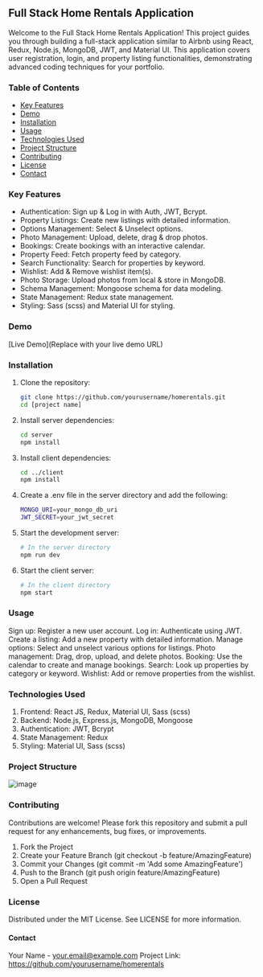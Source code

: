 ## Full Stack Home Rentals Application

Welcome to the Full Stack Home Rentals Application! This project guides you through building a full-stack application similar to Airbnb using React, Redux, Node.js, MongoDB, JWT, and Material UI. This application covers user registration, login, and property listing functionalities, demonstrating advanced coding techniques for your portfolio.

### Table of Contents
- [Key Features](#key-features)
- [Demo](#demo)
- [Installation](#installation)
- [Usage](#usage)
- [Technologies Used](#technologies-used)
- [Project Structure](#project-structure)
- [Contributing](#contributing)
- [License](#license)
- [Contact](#contact)

### Key Features
- Authentication: Sign up & Log in with Auth, JWT, Bcrypt.
- Property Listings: Create new listings with detailed information.
- Options Management: Select & Unselect options.
- Photo Management: Upload, delete, drag & drop photos.
- Bookings: Create bookings with an interactive calendar.
- Property Feed: Fetch property feed by category.
- Search Functionality: Search for properties by keyword.
- Wishlist: Add & Remove wishlist item(s).
- Photo Storage: Upload photos from local & store in MongoDB.
- Schema Management: Mongoose schema for data modeling.
- State Management: Redux state management.
- Styling: Sass (scss) and Material UI for styling.

### Demo
[Live Demo](Replace with your live demo URL)

### Installation

1. Clone the repository:
   ```bash
   git clone https://github.com/yourusername/homerentals.git
   cd [project name]

2. Install server dependencies:
   ```bash
   cd server
   npm install

3. Install client dependencies:
   ```bash
   cd ../client
   npm install

4. Create a .env file in the server directory and add the following:
   ```bash
   MONGO_URI=your_mongo_db_uri
   JWT_SECRET=your_jwt_secret

5. Start the development server:
   ```bash
   # In the server directory
   npm run dev

6. Start the client server:
   ```bash
   # In the client directory
   npm start

### Usage

Sign up: Register a new user account.
Log in: Authenticate using JWT.
Create a listing: Add a new property with detailed information.
Manage options: Select and unselect various options for listings.
Photo management: Drag, drop, upload, and delete photos.
Booking: Use the calendar to create and manage bookings.
Search: Look up properties by category or keyword.
Wishlist: Add or remove properties from the wishlist.

### Technologies Used

1. Frontend: React JS, Redux, Material UI, Sass (scss)
2. Backend: Node.js, Express.js, MongoDB, Mongoose
3. Authentication: JWT, Bcrypt
4. State Management: Redux
5. Styling: Material UI, Sass (scss)

### Project Structure
![image](https://github.com/viszec/nestease/assets/39253875/2df65fb8-3125-4c70-809c-ad84bbbf351d)


### Contributing
Contributions are welcome! Please fork this repository and submit a pull request for any enhancements, bug fixes, or improvements.
1. Fork the Project
2. Create your Feature Branch (git checkout -b feature/AmazingFeature)
3. Commit your Changes (git commit -m 'Add some AmazingFeature')
4. Push to the Branch (git push origin feature/AmazingFeature)
5. Open a Pull Request

### License
Distributed under the MIT License. See LICENSE for more information.

####  Contact
Your Name - your.email@example.com
Project Link: https://github.com/yourusername/homerentals

